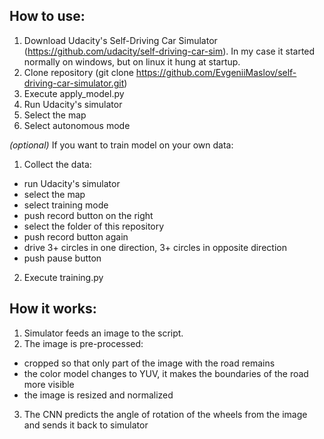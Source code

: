 

## How to use:

1. Download Udacity's Self-Driving Car Simulator (https://github.com/udacity/self-driving-car-sim). In my case it started normally on windows, but on linux it hung at startup.
2. Clone repository (git clone https://github.com/EvgeniiMaslov/self-driving-car-simulator.git)
3. Execute apply_model.py
4. Run Udacity's simulator
5. Select the map
6. Select autonomous mode


*(optional)* If you want to train model on your own data: 
1. Collect the data:
* run Udacity's simulator
* select the map
* select training mode
* push record button on the right
* select the folder of this repository
* push record button again
* drive 3+ circles in one direction, 3+ circles in opposite direction
* push pause button
2. Execute training.py


## How it works:

1. Simulator feeds an image to the script.
2. The image is pre-processed:
* cropped so that only part of the image with the road remains
* the color model changes to YUV, it makes the boundaries of the road more visible
* the image is resized and normalized
3. The CNN predicts the angle of rotation of the wheels from the image and sends it back to simulator
